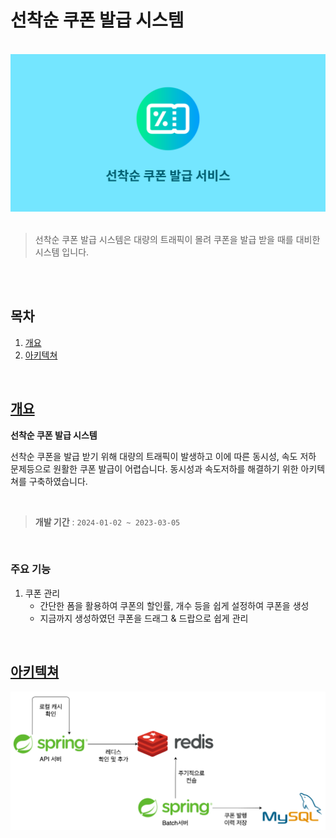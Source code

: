 # 선착순 쿠폰 발급 시스템

<br/>
<img src="main.png"/>
<br/><br/>

> 선착순 쿠폰 발급 시스템은 대량의 트래픽이 몰려 쿠폰을 발급 받을 때를 대비한 시스템 입니다.

<br/>
<br>

## 목차
1. [개요](#개요)
2. [아키텍쳐](#아키텍쳐)

<br/>

## [개요](#목차)

**선착순 쿠폰 발급 시스템**

선착순 쿠폰을 발급 받기 위해 대량의 트래픽이 발생하고 이에 따른 동시성, 속도 저하 문제등으로 원활한 쿠폰 발급이 어렵습니다.
동시성과 속도저하를 해결하기 위한 아키텍쳐를 구축하였습니다.

<br>

> **개발 기간** : `2024-01-02 ~ 2023-03-05`

<br>

### 주요 기능

1. 쿠폰 관리
    - 간단한 폼을 활용하여 쿠폰의 할인률, 개수 등을 쉽게 설정하여 쿠폰을 생성
    - 지금까지 생성하였던 쿠폰을 드래그 & 드랍으로 쉽게 관리
<br/>


## [아키텍쳐](#목차)
<img src="아키텍쳐.png" />


<br/>
